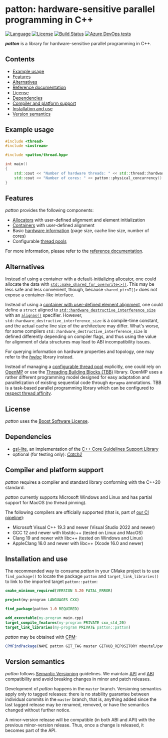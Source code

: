 ﻿# patton: hardware-sensitive parallel programming in C++

[![Language](https://img.shields.io/badge/language-C%2B%2B20%20-blue)](https://en.wikipedia.org/wiki/C%2B%2B#Standardization)
 [![License](https://img.shields.io/badge/license-Boost-green)](https://opensource.org/licenses/BSL-1.0)
 [![Build Status](https://dev.azure.com/moritzbeutel/patton/_apis/build/status/mbeutel.patton?branchName=master)](https://dev.azure.com/moritzbeutel/patton/_build/latest?definitionId=10&branchName=master)
 [![Azure DevOps tests](https://img.shields.io/azure-devops/tests/moritzbeutel/patton/10)](https://dev.azure.com/moritzbeutel/patton/_testManagement/runs)


***patton*** is a library for hardware-sensitive parallel programming in C++.


## Contents

- [Example usage](#example-usage)
- [Features](#features)
- [Alternatives](#alternatives)
- [Reference documentation](doc/Reference.md)
- [License](#license)
- [Dependencies](#dependencies)
- [Compiler and platform support](#compiler-and-platform-support)
- [Installation and use](#installation-and-use)
- [Version semantics](#version-semantics)


## Example usage

```c++
#include <thread>
#include <iostream>

#include <patton/thread.hpp>

int main()
{
    std::cout << "Number of hardware threads: " << std::thread::hardware_concurrency() << "\n";
    std::cout << "Number of cores: " << patton::physical_concurrency() << "\n";
}
```


## Features

*patton* provides the following components:

- [Allocators](doc/Reference.md#allocators) with user-defined alignment and element initialization
- [Containers](doc/Reference.md#containers) with user-defined alignment
- Basic [hardware information](doc/Reference.md#hardware-information) (page size, cache line size, number of cores)
- Configurable [thread pools](doc/Reference.md#thread-pools)

For more information, please refer to the [reference documentation](doc/Reference.md).


## Alternatives

Instead of using a container with a [default-initializing allocator](doc/Reference.md#default_init_allocator), one could
allocate the data with [`std::make_shared_for_overwrite<>()`](https://en.cppreference.com/w/cpp/memory/shared_ptr/make_shared).
This may be less safe and less convenient, though, because `shared_ptr<T[]>` does not expose a container-like interface.

Instead of using a [container with user-defined element alignment](doc/Reference.md#aligned_buffer), one could define a `struct`
aligned to [`std::hardware_destructive_interference_size`](https://en.cppreference.com/w/cpp/thread/hardware_destructive_interference_size.html)
with an [`alignas()`](https://en.cppreference.com/w/cpp/language/alignas.html) specifier. However, `std::hardware_destructive_interference_size`
is a compile-time constant, and the actual cache line size of the architecture may differ. What's worse, for some compilers
`std::hardware_destructive_interference_size` is defined differently depending on compiler flags, and thus using the value for
alignment of data structures may lead to ABI incompatibility issues.

For querying information on hardware properties and topology, one may refer to the [*hwloc*](https://www.open-mpi.org/projects/hwloc/)
library instead.

Instead of managing a [configurable thread pool](#thread-pools) explicitly, one could rely on [OpenMP](https://www.openmp.org/) or use
the [Threading Building Blocks (TBB)](https://github.com/uxlfoundation/oneTBB) library. OpenMP uses a rather different programming model
designed for easy adaptation and parallelization of existing sequential code through `#pragma` annotations. TBB is a task-based
parallel programming library which can be configured to [respect thread affinity](https://uxlfoundation.github.io/oneTBB/main/tbb_userguide/Bandwidth_and_Cache_Affinity_os.html).


## License

*patton* uses the [Boost Software License](LICENSE.txt).


## Dependencies

* [gsl-lite](https://github.com/gsl-lite/gsl-lite), an implementation of the [C++ Core Guidelines Support Library](https://isocpp.github.io/CppCoreGuidelines/CppCoreGuidelines#S-gsl)
* optional (for testing only): [*Catch2*](https://github.com/catchorg/Catch2)


## Compiler and platform support

*patton* requires a compiler and standard library conforming with the C++20 standard.

*patton* currently supports Microsoft Windows and Linux and has partial support for MacOS (no thread pinning).

The following compilers are officially supported (that is, part of
[our CI pipeline](https://dev.azure.com/moritzbeutel/patton/_build/latest?definitionId=10&branchName=master)):

- Microsoft Visual C++ 19.3 and newer (Visual Studio 2022 and newer)
- GCC 12 and newer with libstdc++ (tested on Linux and MacOS)
- Clang 19 and newer with libc++ (tested on Windows and Linux)
- AppleClang 16.0 and newer with libc++ (Xcode 16.0 and newer)


## Installation and use

The recommended way to consume *patton* in your CMake project is to use `find_package()` to locate the package `patton`
and `target_link_libraries()` to link to the imported target `patton::patton`:

```cmake
cmake_minimum_required(VERSION 3.20 FATAL_ERROR)

project(my-program LANGUAGES CXX)

find_package(patton 1.0 REQUIRED)

add_executable(my-program main.cpp)
target_compile_features(my-program PRIVATE cxx_std_20)
target_link_libraries(my-program PRIVATE patton::patton)
```

*patton* may be obtained with [CPM](https://github.com/cpm-cmake/CPM.cmake):
```cmake
CPMFindPackage(NAME patton GIT_TAG master GITHUB_REPOSITORY mbeutel/patton)
```


## Version semantics

*patton* follows [Semantic Versioning](https://semver.org/) guidelines. We maintain [API](https://en.wikipedia.org/wiki/Application_programming_interface) and
[ABI](https://en.wikipedia.org/wiki/Application_binary_interface) compatibility and avoid breaking changes in minor and patch releases.

Development of *patton* happens in the `master` branch. Versioning semantics apply only to tagged releases: there is no stability guarantee between individual
commits in the `master` branch, that is, anything added since the last tagged release may be renamed, removed, or have the semantics changed without further notice.

A minor-version release will be compatible (in both ABI and API) with the previous minor-version release. Thus, once a change is released, it becomes part of the API.
